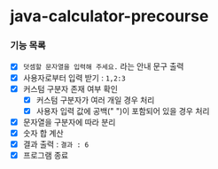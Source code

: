 # java-calculator-precourse

### 기능 목록

- [X] `덧셈할 문자열을 입력해 주세요.` 라는 안내 문구 출력
- [X] 사용자로부터 입력 받기 : `1,2:3`
- [X] 커스텀 구분자 존재 여부 확인
    - [X] 커스텀 구분자가 여러 개일 경우 처리
    - [X] 사용자 입력 값에 공백(" ")이 포함되어 있을 경우 처리
- [X] 문자열을 구분자에 따라 분리
- [X] 숫자 합 계산
- [X] 결과 출력 : `결과 : 6`
- [X] 프로그램 종료
